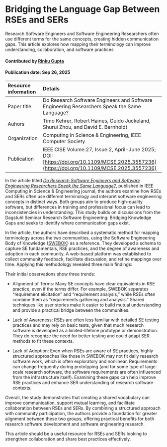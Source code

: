 # Bridging the Language Gap Between RSEs and SERs
<!-- deck text start --> 
Research Software Engineers and Software Engineering Researchers often use different terms for the same concepts, creating hidden communication gaps. 
This article explores how mapping their terminology can improve understanding, collaboration, and software practices
<!-- deck text end --> 

#### Contributed by [Rinku Gupta](https://github.com/rinkug)

#### Publication date: Sep 26, 2025

Resource information | Details
:--- | :--- 
Paper title  | Do Research Software Engineers and Software Engineering Researchers Speak the Same Language?
Auhors |Timo Kehrer, Robert Haines, Guido Juckeland, Shurui Zhou, and David E. Bernholdt
Organization | Computing in Science & Engineering, IEEE Computer Society
Publication | IEEE CISE Volume:27, Issue:2, April-June 2025; DOI: [https://doi.org/10.1109/MCSE.2025.3557236](https://doi.org/10.1109/MCSE.2025.3557236)

In the article  titled *[Do Research Software Engineers and Software Engineering Researchers Speak the Same Language?](https://doi.org/10.1109/MCSE.2025.3557236)*, published in IEEE Computing in Science & Engineering journal, the authors examine how RSEs and SERs often use different terminology and interpret software engineering concepts in distinct ways. 
Both groups aim to produce high-quality software, but differences in training and professional focus can lead to inconsistencies in understanding. 
This study builds on discussions from the Dagstuhl Seminar Research Software Engineering: Bridging Knowledge Gaps and seeks to identify where communication gaps exist.

In the article, the authors have described a systematic method for mapping terminology across the two communities, using the Software Engineering Body of Knowledge ([SWEBOK](https://www.computer.org/education/bodies-of-knowledge/software-engineering)) as a reference. 
They developed a schema to capture SE fundamentals, RSE practices, and the degree of awareness and adoption in each community. 
A web-based platform was established to collect community feedback, facilitate discussion, and refine mappings over time. 
Applying this methodology revealed three main findings:

Their initial observations show three trends:

* Alignment of Terms: Many SE concepts have clear equivalents in RSE practice, even if the terms differ. For example, SWEBOK separates “requirement elicitation” and “requirement analysis,” while RSEs often combine them as “requirements gathering and analysis.” 
Shared techniques like user stories make it easier to build mutual understanding and provide a practical bridge between the communities.

* Lack of Awareness: RSEs are often less familiar with detailed SE testing practices and may rely on basic tests, given that much research software is developed as a limited-lifetime prototype or demonstration.
They do recognize the need for better testing and could adapt SER methods to fit these contexts. <!--- codespell:ignore ser --->

* Lack of Adoption: Even when RSEs are aware of SE practices, highly structured approaches like those in SWEBOK may not fit daily research software work, which is often exploratory and nonlinear.
Requirements can change frequently during prototyping (and for some type of large-scale research software, the software requirements are often influenced from the infrastructure itself).
Examining these gaps can help improve RSE practices and enhance SER understanding of research software contexts. <!--- codespell:ignore ser --->

Overall, the study demonstrates that creating a shared vocabulary can improve communication, support mutual learning, and facilitate collaboration between RSEs and SERs. 
By combining a structured approach with community participation, the authors provide a foundation for greater alignment between these two groups, offering practical benefits for both research software development and software engineering research.

This article should be a useful resource for RSEs and SERs looking to strengthen collaboration and share best practices effectively.

<!---
Publish: yes
RSS update: 2025-26-09
Topics: research software engineers
Pinned: no
--->
